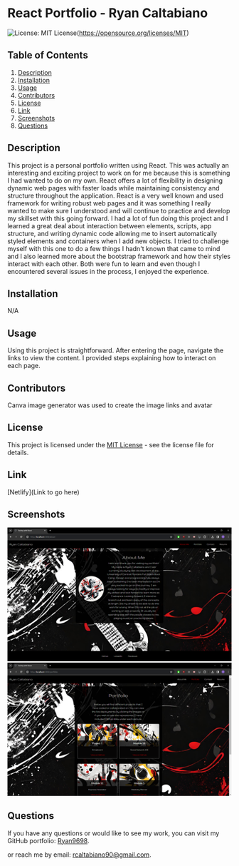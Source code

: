 # React Portfolio - Ryan Caltabiano

![License: MIT License](https://img.shields.io/badge/License-MIT-yellow.svg)(https://opensource.org/licenses/MIT)

## Table of Contents

1. [Description](#description)
2. [Installation](#installation)
3. [Usage](#usage)
4. [Contributors](#contributors)
5. [License](#license)
6. [Link](#link)
7. [Screenshots](#screenshots)
8. [Questions](#questions)

## Description

This project is a personal portfolio written using React. This was actually an interesting and exciting project to work on for me because this is something I had wanted to do on my own. React offers a lot of flexibility in designing dynamic web pages with faster loads while maintaining consistency and structure throughout the application. React is a very well known and used framework for writing robust web pages and it was something I really wanted to make sure I understood and will continue to practice and develop my skillset with this going forward. I had a lot of fun doing this project and I learned a great deal about interaction between elements, scripts, app structure, and writing dynamic code allowing me to insert automatically styled elements and containers when I add new objects. I tried to challenge myself with this one to do a few things I hadn't known that came to mind and I also learned more about the bootstrap framework and how their styles interact with each other. Both were fun to learn and even though I encountered several issues in the process, I enjoyed the experience.

## Installation

N/A

## Usage

Using this project is straightforward. After entering the page, navigate the links to view the content. I provided steps explaining how to interact on each page.

## Contributors

Canva image generator was used to create the image links and avatar

## License

This project is licensed under the [MIT License](https://opensource.org/licenses/MIT) - see the license file for details.

## Link

[Netlify](Link to go here)

## Screenshots

![aboutme](./assets/aboutme.png)
![portfolio](./assets/portfolio.png)

## Questions

If you have any questions or would like to see my work, you can visit my GitHub portfolio: [Ryan9698](https://github.com/Ryan9698).

or reach me by email: [rcaltabiano90@gmail.com](mailto:rcaltabiano90@gmail.com).


